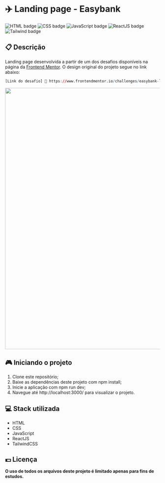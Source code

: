 # ✈️ Landing page - Easybank 

![HTML badge](https://img.shields.io/badge/html5-%23E34F26.svg?style=for-the-badge&logo=html5&logoColor=white)
![CSS badge](https://img.shields.io/badge/css3-%231572B6.svg?style=for-the-badge&logo=css3&logoColor=white)
![JavaScript badge](https://img.shields.io/badge/javascript-%23323330.svg?style=for-the-badge&logo=javascript&logoColor=%23F7DF1E)
![ReactJS badge](https://img.shields.io/badge/react-%2320232a.svg?style=for-the-badge&logo=react&logoColor=%2361DAFB)
![Tailwind badge](https://img.shields.io/badge/tailwindcss-%2338B2AC.svg?style=for-the-badge&logo=tailwind-css&logoColor=white)

## 📋 Descrição

Landing page desenvolvida a partir de um dos desafios disponíveis na página da [Frontend Mentor](https://www.frontendmentor.io/). O design original do projeto segue no link abaixo:

```r
[Link do desafio] 🔗 https://www.frontendmentor.io/challenges/easybank-landing-page-WaUhkoDN
```

<img width="850px" src="https://user-images.githubusercontent.com/105606295/223843847-05909371-f8ae-498f-baae-49802e973047.png">

## 🎮 Iniciando o projeto

1. Clone este repositório;
2. Baixe as dependências deste projeto com npm install;
3. Inicie a aplicação com npm run dev;
4. Navegue até http://localhost:3000/ para visualizar o projeto.

## 💻 Stack utilizada

-   HTML
-   CSS
-   JavaScript
-   ReactJS
-   TailwindCSS

## 💵 Licença

**O uso de todos os arquivos deste projeto é limitado apenas para fins de estudos.**

